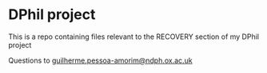 # DPhil project

This is a repo containing files relevant to the RECOVERY section of my DPhil project

Questions to guilherme.pessoa-amorim@ndph.ox.ac.uk
